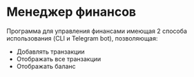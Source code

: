 # Менеджер финансов

Программа для управления финансами имеющая 2 способа использования (CLI и Telegram bot), позволяющая:
- Добавлять транзакции
- Отображать все транзакции
- Отображать баланс
